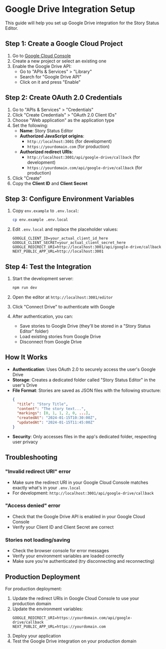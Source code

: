 # Google Drive Integration Setup

This guide will help you set up Google Drive integration for the Story Status Editor.

## Step 1: Create a Google Cloud Project

1. Go to [Google Cloud Console](https://console.cloud.google.com/)
2. Create a new project or select an existing one
3. Enable the Google Drive API:
   - Go to "APIs & Services" > "Library"
   - Search for "Google Drive API"
   - Click on it and press "Enable"

## Step 2: Create OAuth 2.0 Credentials

1. Go to "APIs & Services" > "Credentials"
2. Click "Create Credentials" > "OAuth 2.0 Client IDs"
3. Choose "Web application" as the application type
4. Set the following:
   - **Name**: Story Status Editor
   - **Authorized JavaScript origins**: 
     - `http://localhost:3001` (for development)
     - `https://yourdomain.com` (for production)
   - **Authorized redirect URIs**:
     - `http://localhost:3001/api/google-drive/callback` (for development)
     - `https://yourdomain.com/api/google-drive/callback` (for production)
5. Click "Create"
6. Copy the **Client ID** and **Client Secret**

## Step 3: Configure Environment Variables

1. Copy `env.example` to `.env.local`:
   ```bash
   cp env.example .env.local
   ```

2. Edit `.env.local` and replace the placeholder values:
   ```env
   GOOGLE_CLIENT_ID=your_actual_client_id_here
   GOOGLE_CLIENT_SECRET=your_actual_client_secret_here
   GOOGLE_REDIRECT_URI=http://localhost:3001/api/google-drive/callback
   NEXT_PUBLIC_APP_URL=http://localhost:3001
   ```

## Step 4: Test the Integration

1. Start the development server:
   ```bash
   npm run dev
   ```

2. Open the editor at `http://localhost:3001/editor`

3. Click "Connect Drive" to authenticate with Google

4. After authentication, you can:
   - Save stories to Google Drive (they'll be stored in a "Story Status Editor" folder)
   - Load existing stories from Google Drive
   - Disconnect from Google Drive

## How It Works

- **Authentication**: Uses OAuth 2.0 to securely access the user's Google Drive
- **Storage**: Creates a dedicated folder called "Story Status Editor" in the user's Drive
- **File Format**: Stories are saved as JSON files with the following structure:
  ```json
  {
    "title": "Story Title",
    "content": "The story text...",
    "markings": [0, 1, 1, 2, 0, ...],
    "createdAt": "2024-01-15T10:30:00Z",
    "updatedAt": "2024-01-15T11:45:00Z"
  }
  ```
- **Security**: Only accesses files in the app's dedicated folder, respecting user privacy

## Troubleshooting

### "Invalid redirect URI" error
- Make sure the redirect URI in your Google Cloud Console matches exactly what's in your `.env.local`
- For development: `http://localhost:3001/api/google-drive/callback`

### "Access denied" error
- Check that the Google Drive API is enabled in your Google Cloud Console
- Verify your Client ID and Client Secret are correct

### Stories not loading/saving
- Check the browser console for error messages
- Verify your environment variables are loaded correctly
- Make sure you're authenticated (try disconnecting and reconnecting)

## Production Deployment

For production deployment:

1. Update the redirect URIs in Google Cloud Console to use your production domain
2. Update the environment variables:
   ```env
   GOOGLE_REDIRECT_URI=https://yourdomain.com/api/google-drive/callback
   NEXT_PUBLIC_APP_URL=https://yourdomain.com
   ```
3. Deploy your application
4. Test the Google Drive integration on your production domain 